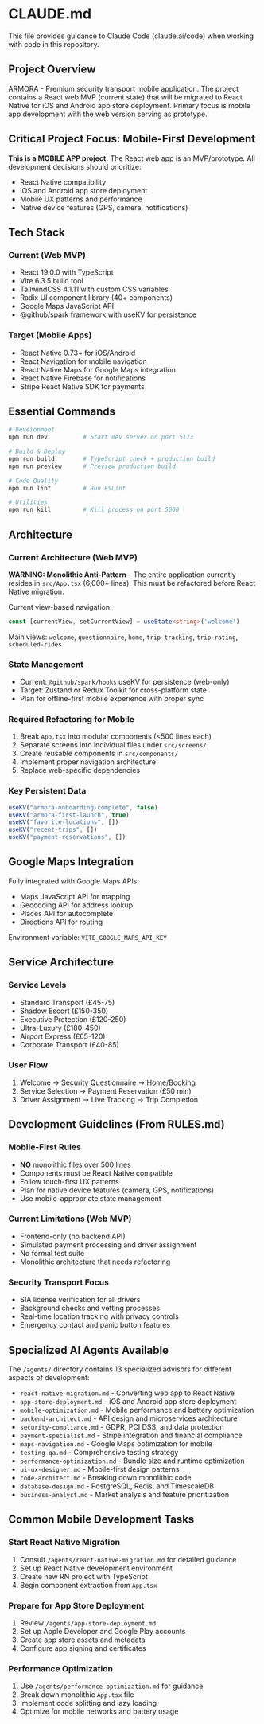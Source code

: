 # CLAUDE.md

This file provides guidance to Claude Code (claude.ai/code) when working with code in this repository.

## Project Overview

ARMORA - Premium security transport mobile application. The project contains a React web MVP (current state) that will be migrated to React Native for iOS and Android app store deployment. Primary focus is mobile app development with the web version serving as prototype.

## Critical Project Focus: Mobile-First Development

**This is a MOBILE APP project.** The React web app is an MVP/prototype. All development decisions should prioritize:
- React Native compatibility
- iOS and Android app store deployment
- Mobile UX patterns and performance
- Native device features (GPS, camera, notifications)

## Tech Stack

### Current (Web MVP)
- React 19.0.0 with TypeScript
- Vite 6.3.5 build tool
- TailwindCSS 4.1.11 with custom CSS variables
- Radix UI component library (40+ components)
- Google Maps JavaScript API
- @github/spark framework with useKV for persistence

### Target (Mobile Apps)  
- React Native 0.73+ for iOS/Android
- React Navigation for mobile navigation
- React Native Maps for Google Maps integration
- React Native Firebase for notifications
- Stripe React Native SDK for payments

## Essential Commands

```bash
# Development
npm run dev          # Start dev server on port 5173

# Build & Deploy  
npm run build        # TypeScript check + production build
npm run preview      # Preview production build

# Code Quality
npm run lint         # Run ESLint

# Utilities
npm run kill         # Kill process on port 5000
```

## Architecture

### Current Architecture (Web MVP)
**WARNING: Monolithic Anti-Pattern** - The entire application currently resides in `src/App.tsx` (6,000+ lines). This must be refactored before React Native migration.

Current view-based navigation:
```typescript
const [currentView, setCurrentView] = useState<string>('welcome')
```

Main views: `welcome`, `questionnaire`, `home`, `trip-tracking`, `trip-rating`, `scheduled-rides`

### State Management
- Current: `@github/spark/hooks` useKV for persistence (web-only)
- Target: Zustand or Redux Toolkit for cross-platform state
- Plan for offline-first mobile experience with proper sync

### Required Refactoring for Mobile
1. Break `App.tsx` into modular components (<500 lines each)
2. Separate screens into individual files under `src/screens/`
3. Create reusable components in `src/components/`
4. Implement proper navigation architecture
5. Replace web-specific dependencies

### Key Persistent Data
```typescript
useKV("armora-onboarding-complete", false)
useKV("armora-first-launch", true)  
useKV("favorite-locations", [])
useKV("recent-trips", [])
useKV("payment-reservations", [])
```

## Google Maps Integration

Fully integrated with Google Maps APIs:
- Maps JavaScript API for mapping
- Geocoding API for address lookup
- Places API for autocomplete
- Directions API for routing

Environment variable: `VITE_GOOGLE_MAPS_API_KEY`

## Service Architecture

### Service Levels
- Standard Transport (£45-75)
- Shadow Escort (£150-350)
- Executive Protection (£120-250)
- Ultra-Luxury (£180-450)
- Airport Express (£65-120)
- Corporate Transport (£40-85)

### User Flow
1. Welcome → Security Questionnaire → Home/Booking
2. Service Selection → Payment Reservation (£50 min)
3. Driver Assignment → Live Tracking → Trip Completion

## Development Guidelines (From RULES.md)

### Mobile-First Rules
- **NO** monolithic files over 500 lines
- Components must be React Native compatible
- Follow touch-first UX patterns
- Plan for native device features (camera, GPS, notifications)
- Use mobile-appropriate state management

### Current Limitations (Web MVP)
- Frontend-only (no backend API)
- Simulated payment processing and driver assignment
- No formal test suite
- Monolithic architecture that needs refactoring

### Security Transport Focus
- SIA license verification for all drivers
- Background checks and vetting processes
- Real-time location tracking with privacy controls
- Emergency contact and panic button features

## Specialized AI Agents Available

The `/agents/` directory contains 13 specialized advisors for different aspects of development:

- `react-native-migration.md` - Converting web app to React Native
- `app-store-deployment.md` - iOS and Android app store deployment
- `mobile-optimization.md` - Mobile performance and battery optimization  
- `backend-architect.md` - API design and microservices architecture
- `security-compliance.md` - GDPR, PCI DSS, and data protection
- `payment-specialist.md` - Stripe integration and financial compliance
- `maps-navigation.md` - Google Maps optimization for mobile
- `testing-qa.md` - Comprehensive testing strategy
- `performance-optimization.md` - Bundle size and runtime optimization
- `ui-ux-designer.md` - Mobile-first design patterns
- `code-architect.md` - Breaking down monolithic code
- `database-design.md` - PostgreSQL, Redis, and TimescaleDB
- `business-analyst.md` - Market analysis and feature prioritization

## Common Mobile Development Tasks

### Start React Native Migration
1. Consult `/agents/react-native-migration.md` for detailed guidance
2. Set up React Native development environment
3. Create new RN project with TypeScript
4. Begin component extraction from `App.tsx`

### Prepare for App Store Deployment  
1. Review `/agents/app-store-deployment.md`
2. Set up Apple Developer and Google Play accounts
3. Create app store assets and metadata
4. Configure app signing and certificates

### Performance Optimization
1. Use `/agents/performance-optimization.md` for guidance
2. Break down monolithic `App.tsx` file
3. Implement code splitting and lazy loading
4. Optimize for mobile networks and battery usage